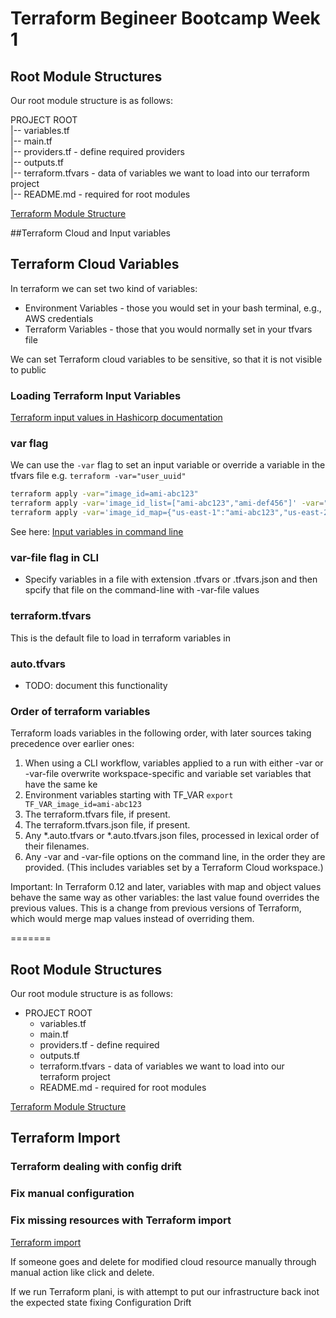 # Terraform Begineer Bootcamp Week 1


## Root Module Structures

Our root module structure is as follows:


PROJECT ROOT<br/>
|-- variables.tf<br/>
|-- main.tf<br/>
|-- providers.tf - define required providers<br/>
|-- outputs.tf<br/>
|-- terraform.tfvars - data of variables we want to load into our terraform project<br/>
|-- README.md - required for root modules<br/>

[Terraform Module Structure](https://developer.hashicorp.com/terraform/language/modules/develop/structure)

##Terraform Cloud and Input variables 
## Terraform Cloud Variables

In terraform we can set two kind of variables:
- Environment Variables - those you would set in your bash terminal, e.g., AWS credentials
- Terraform Variables - those that you would normally set in your tfvars file

We can set Terraform cloud variables to be sensitive, so that it is not visible to public

### Loading Terraform Input Variables

[Terraform input values in Hashicorp documentation](https://developer.hashicorp.com/terraform/language/values/variables)

### var flag
We can use the `-var` flag to set an input variable or override a variable in the tfvars file e.g. `terraform -var="user_uuid"`

```bash
terraform apply -var="image_id=ami-abc123"
terraform apply -var='image_id_list=["ami-abc123","ami-def456"]' -var="instance_type=t2.micro"
terraform apply -var='image_id_map={"us-east-1":"ami-abc123","us-east-2":"ami-def456"}'
```
See here: [Input variables in command line](https://developer.hashicorp.com/terraform/cli/commands/plan#input-variables-on-the-command-line)

### var-file flag in CLI

- Specify variables in a file with extension .tfvars or .tfvars.json and then spcify that file on the command-line with -var-file values

### terraform.tfvars
This is the default file to load in terraform variables in 

### auto.tfvars

- TODO: document this functionality

### Order of terraform variables

Terraform loads variables in the following order, with later sources taking precedence over earlier ones:

1. When using a CLI workflow, variables applied to a run with either -var or -var-file overwrite workspace-specific and variable set variables that have the same ke
1. Environment variables starting with TF_VAR `export TF_VAR_image_id=ami-abc123`
1. The terraform.tfvars file, if present.
1. The terraform.tfvars.json file, if present.
1. Any *.auto.tfvars or *.auto.tfvars.json files, processed in lexical order of their filenames.
1. Any -var and -var-file options on the command line, in the order they are provided. (This includes variables set by a Terraform Cloud workspace.)

Important: In Terraform 0.12 and later, variables with map and object values behave the same way as other variables: the last value found overrides the previous values. This is a change from previous versions of Terraform, which would merge map values instead of overriding them.

=======
## Root Module Structures

Our root module structure is as follows:
- PROJECT ROOT
  - variables.tf
  - main.tf
  - providers.tf - define required
  - outputs.tf
  - terraform.tfvars - data of variables we want to load into our terraform project
  - README.md - required for root modules

[Terraform Module Structure](https://developer.hashicorp.com/terraform/language/modules/develop/structure)


## Terraform Import

### Terraform dealing with config drift
### Fix manual configuration

### Fix missing resources with Terraform import 

[Terraform import](https://developer.hashicorp.com/terraform/cli/import)

If someone goes and delete for modified cloud resource manually through manual action like click and delete.

If we run Terraform plani, is with attempt to put our infrastructure back inot the expected state fixing Configuration Drift
